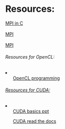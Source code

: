 <h1>Resources:</h1>
<a href="https://www.codingame.com/playgrounds/47058/have-fun-with-mpi-in-c/communication-modes"> MPI in C</a><br><br>
<a href="https://mpitutorial.com/tutorials/mpi-send-and-receive/"> MPI </a>
<br><br>
<a href="https://mitcse.github.io/Files/PCAP2.pdf"> MPI </a>

<h6>Resources for OpenCL:</h6>
<li><ol><a href='https://subscription.packtpub.com/book/programming/9781849692342/1/ch01lvl1sec12/an-example-of-opencl-program'>OpenCL programming</ol>
<ol></ol></li>

<h6>Resources for CUDA:</h6>
<li><ol><a href='https://www.nvidia.com/docs/io/116711/sc11-cuda-c-basics.pdf'>CUDA basics ppt</ol>
<ol><a href='https://cuda-tutorial.readthedocs.io/en/latest/tutorials/tutorial01/'>CUDA read the docs</ol>
<ol><a href='</ol></li>
